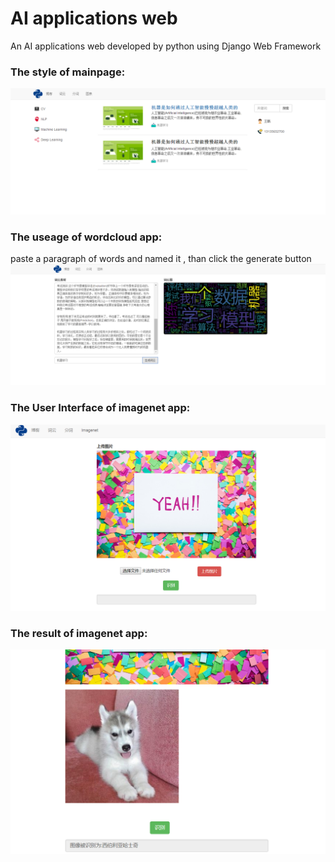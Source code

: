 # AI applications web
An AI applications web developed by python using Django Web Framework

### The style of mainpage: 
![Alt text](/img/web_1.png)

### The useage of wordcloud app: 
paste a paragraph of words and named it ,
than click the generate button 
![Alt text](/img/web_2.png)

### The User Interface of imagenet app: 
![Alt text](/img/imgnet.png)

### The result of imagenet app: 
![Alt text](/img/dog.png)
